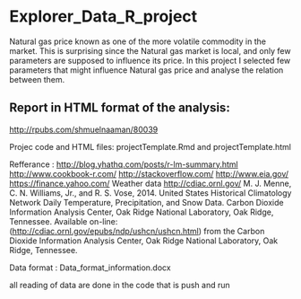 # Explorer_Data_R_project
Natural gas price known as one of the more volatile commodity in the  market. This is surprising since the Natural gas market is local, and only  few parameters are supposed to influence its price. In this project I  selected few parameters that might influence Natural gas price and  analyse the relation between them.


## Report in HTML format of the analysis:

http://rpubs.com/shmuelnaaman/80039 

Projec code and HTML files: projectTemplate.Rmd and projectTemplate.html

Refferance :
http://blog.yhathq.com/posts/r-lm-summary.html 
 http://www.cookbook-r.com/
 http://stackoverflow.com/
http://www.eia.gov/ 
https://finance.yahoo.com/ 
Weather data 
http://cdiac.ornl.gov/ 
M. J. Menne, C. N. Williams, Jr., and R. S. Vose, 2014. United States Historical Climatology Network Daily Temperature, Precipitation, and Snow Data. Carbon Dioxide Information Analysis Center, Oak Ridge National Laboratory, Oak Ridge, Tennessee.
Available on-line: (http://cdiac.ornl.gov/epubs/ndp/ushcn/ushcn.html) from the Carbon Dioxide Information Analysis Center, Oak Ridge National Laboratory, Oak Ridge, Tennessee.



Data format : Data_format_information.docx

all reading of data are done in the code that is push and run 

